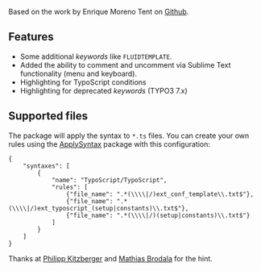 Based on the work by Enrique Moreno Tent on [Github](https://github.com/search?q=typoscript&ref=opensearch).

## Features
- Some additional _keywords_ like ``FLUIDTEMPLATE``.
- Added the ability to comment and uncomment via Sublime Text functionality (menu and keyboard).
- Highlighting for TypoScript conditions
- Highlighting for deprecated _keywords_ (TYPO3 7.x)

## Supported files

The package will apply the syntax to ``*.ts`` files.
You can create your own rules using the [ApplySyntax][] package with this configuration:

    {
        "syntaxes": [
            {
                "name": "TypoScript/TypoScript",
                "rules": [
                    {"file_name": ".*(\\\\|/)ext_conf_template\\.txt$"},
                    {"file_name": ".*(\\\\|/)ext_typoscript_(setup|constants)\\.txt$"},
                    {"file_name": ".*(\\\\|/)(setup|constants)\\.txt$"}
                ]
            }
        ]
    }

Thanks at [Philipp Kitzberger][] and [Mathias Brodala][] for the hint.

[ApplySyntax]: https://github.com/facelessuser/ApplySyntax
[Philipp Kitzberger]: https://github.com/Kitzberger
[Mathias Brodala]: https://github.com/mbrodala
